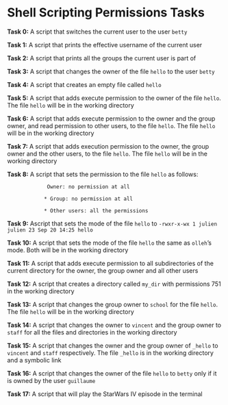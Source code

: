 # Shell Scripting Permissions Tasks 

**Task 0:** A script that switches the current user to the user `betty`

**Task 1:** A script that prints the effective username of the current user

**Task 2:** A script that prints all the groups the current user is part of

**Task 3:** A script that changes the owner of the file `hello` to the user `betty`

**Task 4:** A script that creates an empty file called `hello`

**Task 5:** A script that adds execute permission to the owner of the file `hello`. The file `hello` will be in the working directory

**Task 6:** A script that adds execute permission to the owner and the group owner, and read permission to other users, to the file `hello`. The file `hello` will be in the working directory

**Task 7:** A script that adds execution permission to the owner, the group owner and the other users, to the file `hello`. The file `hello` will be in the working directory

**Task 8:** A script that sets the permission to the file `hello` as follows:

                 Owner: no permission at all
                
                * Group: no permission at all
                
                * Other users: all the permissions

**Task 9:** Ascript that sets the mode of the file `hello` to `-rwxr-x-wx 1 julien julien 23 Sep 20 14:25 hello`

**Task 10:** A script that sets the mode of the file `hello` the same as ``olleh``’s mode. Both will be in the working directory

**Task 11:** A script that adds execute permission to all subdirectories of the current directory for the owner, the group owner and all other users

**Task 12:** A script that creates a directory called `my_dir` with permissions 751 in the working directory

**Task 13:** A script that changes the group owner to `school` for the file `hello`. The file `hello` will be in the working directory

**Task 14:** A script that changes the owner to `vincent` and the group owner to `staff` for all the files and directories in the working directory

**Task 15:** A script that changes the owner and the group owner of `_hello` to `vincent` and `staff` respectively. The file `_hello` is in the working directory and   a symbolic link

**Task 16:** A script that changes the owner of the file `hello` to `betty` only if it is owned by the user `guillaume`

**Task 17:** A script that will play the StarWars IV episode in the terminal

